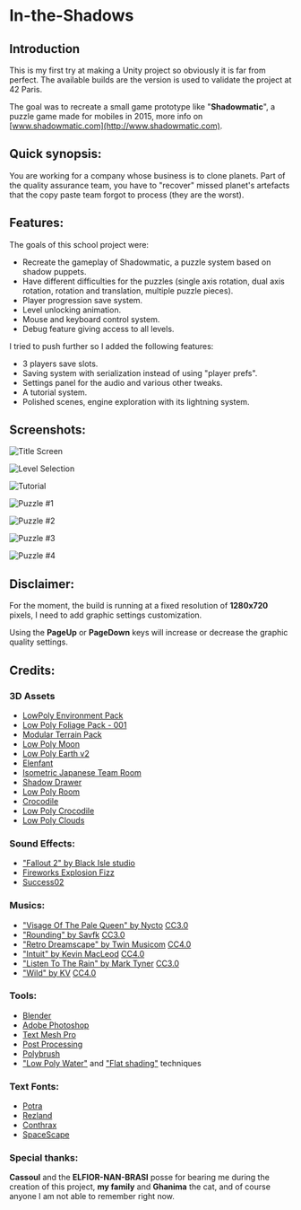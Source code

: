 # In-the-Shadows

## Introduction

This is my first try at making a Unity project so obviously it is far from perfect. The available builds are the version is used to validate the project at 42 Paris.  

The goal was to recreate a small game prototype like "**Shadowmatic**", a puzzle game made for mobiles in 2015, more info on [www.shadowmatic.com](http://www.shadowmatic.com).

## Quick synopsis:

You are working for a company whose business is to clone planets. Part of the quality assurance team, you have to "recover" missed planet's artefacts that the copy paste team forgot to process (they are the worst).

## Features:

The goals of this school project were:

*   Recreate the gameplay of Shadowmatic, a puzzle system based on shadow puppets.
*   Have different difficulties for the puzzles (single axis rotation, dual axis rotation, rotation and translation, multiple puzzle pieces).
*   Player progression save system.
*   Level unlocking animation.
*   Mouse and keyboard control system.
*   Debug feature giving access to all levels.

I tried to push further so I added the following features:

*   3 players save slots.
*   Saving system with serialization instead of using "player prefs".
*   Settings panel for the audio and various other tweaks.
*   A tutorial system.
*   Polished scenes, engine exploration with its lightning system.

## Screenshots:
![Title Screen](/Screenshots/main.png)

![Level Selection](/Screenshots/level_selection.png)

![Tutorial](/Screenshots/puzzle_0.png)

![Puzzle #1](/Screenshots/puzzle_1.png)

![Puzzle #2](/Screenshots/puzzle_2.png)

![Puzzle #3](/Screenshots/puzzle_3.png)

![Puzzle #4](/Screenshots/puzzle_4.png)


## Disclaimer:

For the moment, the build is running at a fixed resolution of __1280x720__ pixels, I need to add graphic settings customization.

Using the __PageUp__ or __PageDown__ keys will increase or decrease the graphic quality settings.

## Credits:

### 3D Assets

* [LowPoly Environment Pack](https://korveen.itch.io/lowpoly-environment-pack)  
* [Low Poly Foliage Pack - 001](https://emerald-eel-entertainment.itch.io/low-poly-foliage-pack-001)  
* [Modular Terrain Pack](https://fertile-soil-productions.itch.io/modular-terrain-pack)  
* [Low Poly Moon](https://sketchfab.com/3d-models/dear-mum-and-dad-i-have-made-it-to-the-moon-fb662136712744f4b1290f65033e8f06)  
* [Low Poly Earth v2](https://sketchfab.com/3d-models/low-poly-earthv2-31c7f11f8bfa4ef79949a4ee824ae81f)  
* [Elenfant](https://sketchfab.com/3d-models/elenfant-d9a1361bb7324e678ca21169533093d1)  
* [Isometric Japanese Team Room](https://sketchfab.com/3d-models/isometric-japanese-tea-room-b422c6839b72424ead4c015596c5a7d5)  
* [Shadow Drawer](https://github.com/keijiro/ShadowDrawer)  
* [Low Poly Room](https://sketchfab.com/3d-models/low-poly-room-6efd70b753f24ed2b12541e43154ffdd)  
* [Crocodile](https://sketchfab.com/3d-models/crocodile-63c056b2ac3049b594af60313e124e7b)  
* [Low Poly Crocodile](https://sketchfab.com/3d-models/caiman-alligator-lowpoly-1ce91697022a43bd98fed14c8e1dbf27)  
* [Low Poly Clouds](https://sketchfab.com/3d-models/low-poly-cloud-81910476b24d4fc5a73c908d6c2a38a2)

### Sound Effects:

* ["Fallout 2" by Black Isle studio](https://fallout.bethesda.net/)  
* [Fireworks Explosion Fizz](https://freesound.org/people/soundscalpel.com/sounds/110391/)  
* [Success02](https://freesound.org/people/rhodesmas/sounds/320652/)  

### Musics:

* ["Visage Of The Pale Queen" by Nycto](https://soundcloud.com/nyctomusic/nycto-visage-of-the-pale-queen) [CC3.0](http://creativecommons.org/licenses/by/3.0/)  
* ["Rounding" by Savfk](https://soundcloud.com/savfk/rounding) [CC3.0](http://creativecommons.org/licenses/by/3.0/)  
* ["Retro Dreamscape" by Twin Musicom](http://www.twinmusicom.org/) [CC4.0](http://creativecommons.org/licenses/by/4.0/)  
* ["Intuit" by Kevin MacLeod](https://incompetech.filmmusic.io/song/3922-intuit) [CC4.0](http://creativecommons.org/licenses/by/4.0/)  
* ["Listen To The Rain" by Mark Tyner](https://soundcloud.com/marktyner/listen-to-the-rain) [CC3.0](http://creativecommons.org/licenses/by/3.0/)  
* ["Wild" by KV](https://soundcloud.com/kvmusicprod/wild) [CC4.0](http://creativecommons.org/licenses/by/4.0/)  

### Tools:

* [Blender](https://www.blender.org)  
* [Adobe Photoshop](https://www.adobe.com/fr/products/photoshop.html)  
* [Text Mesh Pro](http://digitalnativestudios.com/)  
* [Post Processing](https://docs.unity3d.com/Packages/com.unity.postprocessing@2.3/manual/index.html)  
* [Polybrush](http://www.procore3d.com/polybrush/)  
* ["Low Poly Water"](http://viclw17.github.io/2016/03/29/low-poly-water/) and ["Flat shading"](https://answers.unity.com/questions/798510/flat-shading.html") techniques  

### Text Fonts:

* [Potra](https://www.dafont.com/fr/potra)  
* [Rezland](https://www.dafont.com/fr/rezland)  
* [Conthrax](https://www.dafont.com/fr/conthrax)  
* [SpaceScape](http://alexcpeterson.com/spacescape/)  

### Special thanks:

**Cassoul** and the **ELFIOR-NAN-BRASI** posse for bearing me during the creation of this project, **my family** and **Ghanima** the cat, and of course anyone I am not able to remember right now.